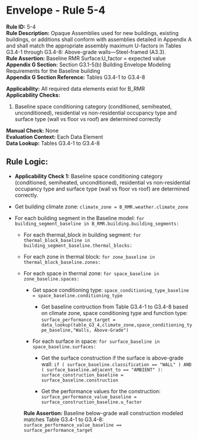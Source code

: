
# Envelope - Rule 5-4

**Rule ID:** 5-4  
**Rule Description:** Opaque Assemblies used for new buildings, existing buildings, or additions shall conform with assemblies detailed in Appendix A and shall match the appropriate assembly maximum U-factors in Tables G3.4-1 through G3.4-8: Above-grade walls—Steel-framed (A3.3).  
**Rule Assertion:** Baseline RMR Surface:U_factor = expected value  
**Appendix G Section:** Section G3.1-5(b) Building Envelope Modeling Requirements for the Baseline building  
**Appendix G Section Reference:** Tables G3.4-1 to G3.4-8  

**Applicability:** All required data elements exist for B_RMR  
**Applicability Checks:**  

  1. Baseline space conditioning category (conditioned, semiheated, unconditioned), residential vs non-residential occupancy type and surface type (wall vs floor vs roof) are determined correctly  

**Manual Check:** None  
**Evaluation Context:** Each Data Element  
**Data Lookup:** Tables G3.4-1 to G3.4-8  

## Rule Logic:  

- **Applicability Check 1:** Baseline space conditioning category (conditioned, semiheated, unconditioned), residential vs non-residential occupancy type and surface type (wall vs floor vs roof) are determined correctly.  

- Get building climate zone: ```climate_zone = B_RMR.weather.climate_zone```  

- For each building segment in the Baseline model: ```for building_segment_baseline in B_RMR.building.building_segments:```  

  - For each thermal_block in building segment: ```for thermal_block_baseline in building_segment_baseline.thermal_blocks:```  

  - For each zone in thermal block: ```for zone_baseline in thermal_block_baseline.zones:```  

  - For each space in thermal zone: ```for space_baseline in zone_baseline.spaces:```  

    - Get space conditioning type: ```space_conditioning_type_baseline = space_baseline.conditioning_type```  

      - Get baseline contruction from Table G3.4-1 to G3.4-8 based on climate zone, space conditioning type and function type: ```surface_performance_target = data_lookup(table_G3_4,climate_zone,space_conditioning_type_baseline,"Walls, Above-Grade")```  

    - For each surface in space: ```for surface_baseline in space_baseline.surfaces:```  

      - Get the surface construction if the surface is above-grade wall: ```if ( surface_baseline.classification == "WALL" ) AND ( surface_baseline.adjacent_to == "AMBIENT" ): surface_construction_baseline = surface_baseline.construction```  

      - Get the performance values for the construction: ```surface_performance_value_baseline = surface_construction_baseline.u_factor```  

    **Rule Assertion:** Baseline below-grade wall construction modeled matches Table G3.4-1 to G3.4-8: ```surface_performance_value_baseline == surface_performance_target```  
